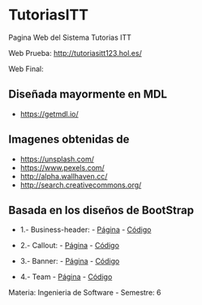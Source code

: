 # TutoriasITT
Pagina Web del Sistema Tutorias ITT

Web Prueba: http://tutoriasitt123.hol.es/

Web Final:

## Diseñada mayormente en MDL

* https://getmdl.io/


## Imagenes obtenidas de

* https://unsplash.com/
* https://www.pexels.com/
* http://alpha.wallhaven.cc/
* http://search.creativecommons.org/


## Basada en los diseños de BootStrap

* 1.- Business-header: - [Página](https://startbootstrap.com/template-overviews/business-frontpage/) - [Código](https://github.com/BlackrockDigital/startbootstrap-business-frontpage/tree/master/css)

* 2.- Callout: - [Página](https://startbootstrap.com/template-overviews/stylish-portfolio/) - [Código](https://github.com/BlackrockDigital/startbootstrap-stylish-portfolio/tree/master/css)

* 3.- Banner: - [Página](https://startbootstrap.com/template-overviews/landing-page/) - [Código](https://github.com/BlackrockDigital/startbootstrap-landing-page)

* 4.- Team  - [Página](https://blackrockdigital.github.io/startbootstrap-agency/) - [Código](https://github.com/BlackrockDigital/startbootstrap-agency/blob/master/index.html)



Materia: Ingenieria de Software - Semestre: 6
